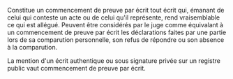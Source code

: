 Constitue un commencement de preuve par écrit tout écrit qui, émanant de celui qui conteste un acte ou de celui qu'il représente, rend vraisemblable ce qui est allégué. Peuvent être considérés par le juge comme équivalant à un commencement de preuve par écrit les déclarations faites par une partie lors de sa comparution personnelle, son refus de répondre ou son absence à la comparution.

La mention d'un écrit authentique ou sous signature privée sur un registre public vaut commencement de preuve par écrit.
